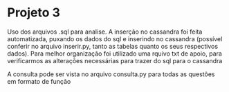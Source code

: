 # Projeto 3

Uso dos arquivos .sql para analise. A inserção no cassandra foi feita automatizada, puxando os dados do sql e inserindo no cassandra (possível conferir no arquivo inserir.py, tanto as tabelas quanto os seus respectivos dados). Para melhor organização foi utilizado uma rquivo txt de apoio, para verificarmos as alterações necessárias para trazer do sql para o cassandra

A consulta pode ser vista no arquivo consulta.py para todas as questões em formato de função
